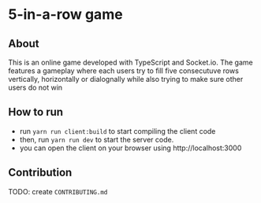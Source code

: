 # 5-in-a-row game

## About

This is an online game developed with TypeScript and Socket.io.
The game features a gameplay where each users try to fill five consecutuve rows vertically, horizontally or dialognally while also trying to make sure other users do not win

## How to run

- run `yarn run client:build` to start compiling the client code
- then, run `yarn run dev` to start the server code.
- you can open the client on your browser using http://localhost:3000

## Contribution

TODO: create `CONTRIBUTING.md`
